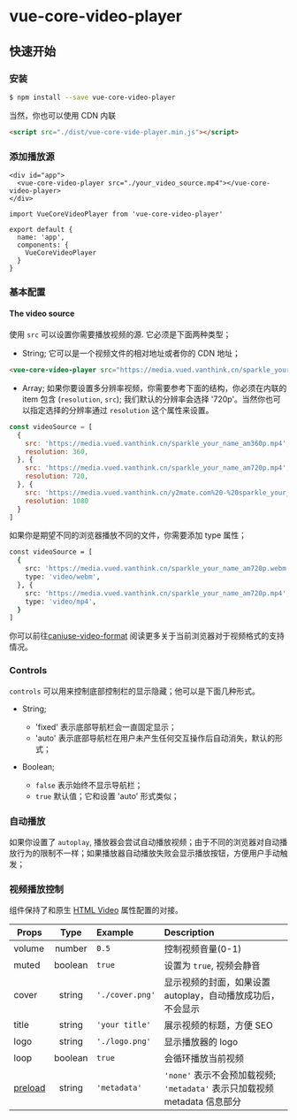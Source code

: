 # vue-core-video-player

## 快速开始

### 安装

``` bash
$ npm install --save vue-core-video-player 
```

当然，你也可以使用 CDN 内联 

``` html
<script src="./dist/vue-core-vide-player.min.js"></script>
```

### 添加播放源

``` vue
<div id="app">
  <vue-core-video-player src="./your_video_source.mp4"></vue-core-video-player>
</div>
```

``` vue
import VueCoreVideoPlayer from 'vue-core-video-player'

export default {
  name: 'app',
  components: {
    VueCoreVideoPlayer
  }
}
```

### 基本配置

#### The video source

使用 `src` 可以设置你需要播放视频的源. 它必须是下面两种类型；

+ String; 它可以是一个视频文件的相对地址或者你的 CDN 地址；

``` html
<vue-core-video-player src="https://media.vued.vanthink.cn/sparkle_your_name_am720p.mp4"></vue-core-video-player>
```
+ Array; 如果你要设置多分辨率视频，你需要参考下面的结构，你必须在内联的 item 包含 (`resolution`, `src`); 我们默认的分辨率会选择 '720p'。当然你也可以指定选择的分辨率通过 `resolution` 这个属性来设置。

``` js
const videoSource = [
  {
    src: 'https://media.vued.vanthink.cn/sparkle_your_name_am360p.mp4',
    resolution: 360,
  }, {
    src: 'https://media.vued.vanthink.cn/sparkle_your_name_am720p.mp4',
    resolution: 720,
  }, {
    src: 'https://media.vued.vanthink.cn/y2mate.com%20-%20sparkle_your_name_amv_K_7To_y9IAM_1080p.mp4',
    resolution: 1080
  }
]
```
如果你是期望不同的浏览器播放不同的文件，你需要添加 type 属性；

``` bash
const videoSource = [
  {
    src: 'https://media.vued.vanthink.cn/sparkle_your_name_am720p.webm',
    type: 'video/webm',
  }, {
    src: 'https://media.vued.vanthink.cn/sparkle_your_name_am720p.mp4',
    type: 'video/mp4',
  }
]
```

你可以前往[caniuse-video-format](https://caniuse.com/#search=video%20format) 阅读更多关于当前浏览器对于视频格式的支持情况。


### Controls

`controls` 可以用来控制底部控制栏的显示隐藏；他可以是下面几种形式。

+ String; 

  + 'fixed' 表示底部导航栏会一直固定显示；
  + 'auto' 表示底部导航栏在用户未产生任何交互操作后自动消失，默认的形式；

+ Boolean;
  + `false` 表示始终不显示导航栏；
  + `true`  默认值；它和设置 'auto' 形式类似；


### 自动播放

如果你设置了 `autoplay`, 播放器会尝试自动播放视频；由于不同的浏览器对自动播放行为的限制不一样；如果播放器自动播放失败会显示播放按钮，方便用户手动触发；

### 视频播放控制

组件保持了和原生 [HTML Video](https://developer.mozilla.org/en-US/docs/Web/HTML/Element/video) 属性配置的对接。

| Props        | Type         | Example  | Description  |
| ------------- |:-------------:|:----- |:--------------|
| volume     | number | `0.5` | 控制视频音量(0-1) |
| muted     | boolean | `true` | 设置为 `true`, 视频会静音  |
| cover     | string | `'./cover.png'` | 显示视频的封面，如果设置 autoplay，自动播放成功后，不会显示  |
| title     | string | `'your title'` | 展示视频的标题，方便 SEO  |
| logo     | string | `'./logo.png'` | 显示播放器的 logo  |
| loop     | boolean | `true` | 会循环播放当前视频  |
| [preload](https://developer.mozilla.org/en-US/docs/Web/HTML/Element/video)   | string | `'metadata'`  | `'none'` 表示不会预加载视频; `'metadata'` 表示只加载视频 metadata 信息部分 |
